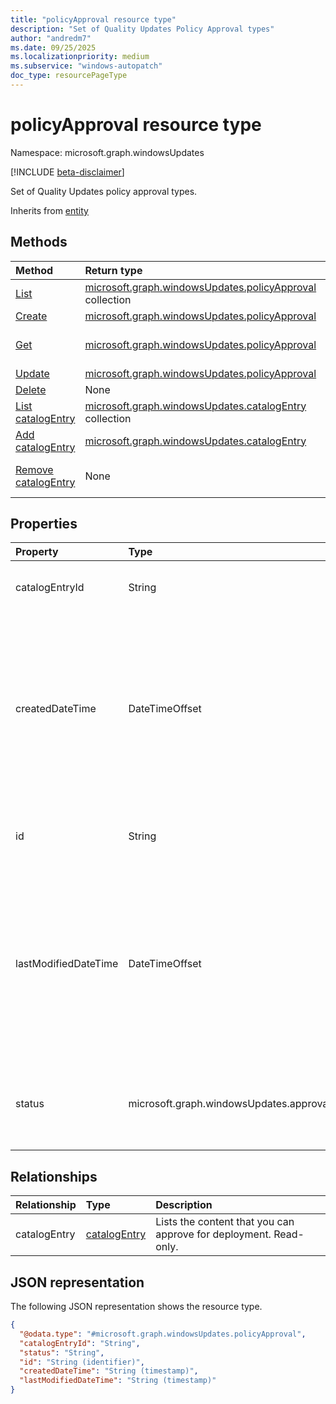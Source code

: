 ```yaml
---
title: "policyApproval resource type"
description: "Set of Quality Updates Policy Approval types"
author: "andredm7"
ms.date: 09/25/2025
ms.localizationpriority: medium
ms.subservice: "windows-autopatch"
doc_type: resourcePageType
---
```


# policyApproval resource type

Namespace: microsoft.graph.windowsUpdates

[!INCLUDE [beta-disclaimer](../../includes/beta-disclaimer.md)]

Set of Quality Updates policy approval types.

Inherits from [entity](../resources/entity.md)

## Methods
|Method|Return type|Description|
|:---|:---|:---|
|[List](../api/windowsupdates-qualityupdatepolicy-list-approvals.md)|[microsoft.graph.windowsUpdates.policyApproval](../resources/windowsupdates-policyapproval.md) collection|Get a list of the policyApproval objects and their properties.|
|[Create](../api/windowsupdates-qualityupdatepolicy-post-approvals.md)|[microsoft.graph.windowsUpdates.policyApproval](../resources/windowsupdates-policyapproval.md)|Create a new policyApproval object.|
|[Get](../api/windowsupdates-policyapproval-get.md)|[microsoft.graph.windowsUpdates.policyApproval](../resources/windowsupdates-policyapproval.md)|Read the properties and relationships of [microsoft.graph.windowsUpdates.policyApproval](../resources/windowsupdates-policyapproval.md) object.|
|[Update](../api/windowsupdates-policyapproval-update.md)|[microsoft.graph.windowsUpdates.policyApproval](../resources/windowsupdates-policyapproval.md)|Update the properties of a policyApproval object.|
|[Delete](../api/windowsupdates-qualityupdatepolicy-delete-approvals.md)|None|Delete a policyApproval object.|
|[List catalogEntry](../api/windowsupdates-policyapproval-list-catalogentry.md)|[microsoft.graph.windowsUpdates.catalogEntry](../resources/windowsupdates-catalogentry.md) collection| Get a list of Catalog Entry resources from the catalog.|
|[Add catalogEntry](../api/windowsupdates-policyapproval-post-catalogentry.md)|[microsoft.graph.windowsUpdates.catalogEntry](../resources/windowsupdates-catalogentry.md)|Add catalogEntry by posting to the catalogEntry collection.|
|[Remove catalogEntry](../api/windowsupdates-policyapproval-delete-catalogentry.md)|None|Remove a [microsoft.graph.windowsUpdates.catalogEntry](../resources/windowsupdates-catalogentry.md) object.|

## Properties
|Property|Type|Description|
|:---|:---|:---|
|catalogEntryId|String| The unique identifier for the catalog entry. Read-only. |
|createdDateTime|DateTimeOffset| The date and time the policy approval is created. The Timestamp type represents date and time information using ISO 8601 format and is always in UTC time. For example, midnight UTC on Jan 1, `2014 is 2014-01-01T00:00:00Z`. Read-only.|
|id|String| The unique identifier for the policy approval. Read-only. Inherits from [entity](../resources/entity.md).|
|lastModifiedDateTime|DateTimeOffset| The date and time the policy approval was last modified. The Timestamp type represents date and time information using ISO 8601 format and is always in UTC time. For example, midnight UTC on Jan 1, `2014 is 2014-01-01T00:00:00Z`. Read-only.|
|status|microsoft.graph.windowsUpdates.approvalStatus| The status of the catalog entry. The possible values are: `approved`, `suspended`, `unknownFutureValue`. Read-only.|

## Relationships
|Relationship|Type|Description|
|:---|:---|:---|
|catalogEntry|[catalogEntry](../resources/windowsupdates-catalogentry.md)| Lists the content that you can approve for deployment. Read-only.|

## JSON representation
The following JSON representation shows the resource type.
<!-- {
  "blockType": "resource",
  "keyProperty": "id",
  "@odata.type": "microsoft.graph.windowsUpdates.policyApproval",
  "openType": false
}
-->
``` json
{
  "@odata.type": "#microsoft.graph.windowsUpdates.policyApproval",
  "catalogEntryId": "String",
  "status": "String",
  "id": "String (identifier)",
  "createdDateTime": "String (timestamp)",
  "lastModifiedDateTime": "String (timestamp)"
}
```

